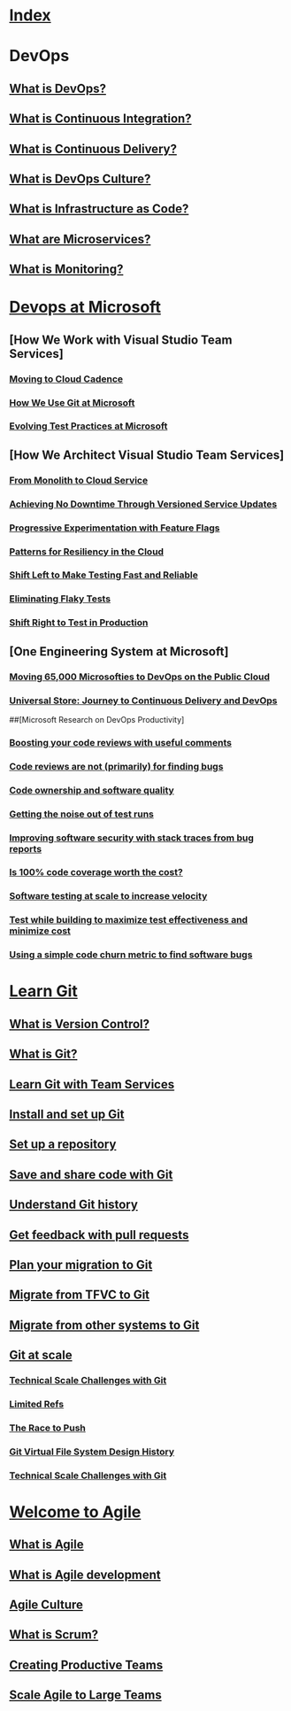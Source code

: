 # [Index](index.md)
# DevOps
## [What is DevOps?](learn/what-is-devops.md)
## [What is Continuous Integration?](learn/what-is-continuous-integration.md)
## [What is Continuous Delivery?](learn/what-is-continuous-delivery.md)
## [What is DevOps Culture?](learn/what-is-devops-culture.md)
## [What is Infrastructure as Code?](learn/what-is-infrastructure-as-code.md)
## [What are Microservices?](learn/what-are-microservices.md)
## [What is Monitoring?](learn/what-is-monitoring.md)
# [Devops at Microsoft](learn/devops-at-microsoft.md)
## [How We Work with Visual Studio Team Services]
### [Moving to Cloud Cadence](learn/moving-cloud-cadence.md)
### [How We Use Git at Microsoft](learn/use-git-microsoft.md)
### [Evolving Test Practices at Microsoft](learn/evolving-test-practices-microsoft.md)
## [How We Architect Visual Studio Team Services]
### [From Monolith to Cloud Service](learn/monolith-cloud-service.md)
### [Achieving No Downtime Through Versioned Service Updates](learn/achieving-no-downtime-versioned-service-updates.md)
### [Progressive Experimentation with Feature Flags](learn/progressive-experimentation-feature-flags.md)
### [Patterns for Resiliency in the Cloud](learn/patterns-resiliency-cloud.md)
### [Shift Left to Make Testing Fast and Reliable](learn/shift-left-make-testing-fast-reliable.md)
### [Eliminating Flaky Tests](learn/eliminating-flaky-tests.md)
### [Shift Right to Test in Production](learn/shift-right-test-production.md)
## [One Engineering System at Microsoft]
### [Moving 65,000 Microsofties to DevOps on the Public Cloud](learn/moving-65000-microsofties-devops-public-cloud.md)
### [Universal Store: Journey to Continuous Delivery and DevOps](learn/universal-store-journey-continuous-delivery-devops.md)
##[Microsoft Research on DevOps Productivity]
### [Boosting your code reviews with useful comments](learn/boosting-code-reviews-useful-comments.md)
### [Code reviews are not (primarily) for finding bugs](learn/code-reviews-not-primarily-finding-bugs.md)
### [Code ownership and software quality](learn/code-ownership-software-quality.md)
### [Getting the noise out of test runs](learn/getting-noise-test-runs.md)
### [Improving software security with stack traces from bug reports](learn/improving-software-security-stack-traces-bug-reports.md)
### [Is 100% code coverage worth the cost?](learn/100-code-coverage-worth-cost.md)
### [Software testing at scale to increase velocity](learn/software-testing-scale-increase-velocity.md)
### [Test while building to maximize test effectiveness and minimize cost](learn/test-building-maximize-test-effectiveness-minimize-cost.md)
### [Using a simple code churn metric to find software bugs](learn/using-simple-code-churn-metric-find-software-bugs.md)
# [Learn Git](learn/learn-git.md)
## [What is Version Control?](learn/what-is-version-control.md)
## [What is Git?](learn/what-is-git.md)
## [Learn Git with Team Services](learn/learn-git-with-team-services.md)
## [Install and set up Git](learn/install-and-set-up-git.md)
## [Set up a repository](learn/set-up-a-git-repository.md)
## [Save and share code with Git](learn/git-share-code.md)
## [Understand Git history](learn/understand-git-history.md)
## [Get feedback with pull requests](learn/git-pull-requests.md)
## [Plan your migration to Git](learn/centralized-to-git.md)
## [Migrate from TFVC to Git](learn/migrate-from-tfvc-to-git.md)
## [Migrate from other systems to Git](learn/migrate-other-systems-to-git.md)
## [Git at scale](learn/git-at-scale.md)
### [Technical Scale Challenges with Git](learn/technical-scale-challenges.md)
### [Limited Refs](learn/limited-refs.md)
### [The Race to Push](learn/race-to-push.md)
### [Git Virtual File System Design History](learn/gvfs-design-history.md)
### [Technical Scale Challenges with Git](learn/gvfs-architecture.md)

# [Welcome to Agile](learn/agile.md)
## [What is Agile](learn/what-is-agile.md)
## [What is Agile development](learn/what-is-agile-development.md)
## [Agile Culture](learn/agile-culture.md)
## [What is Scrum?](learn/what-is-scrum.md)
## [Creating Productive Teams](learn/productive-teams.md)
## [Scale Agile to Large Teams](learn/scale-agile-large-teams.md)